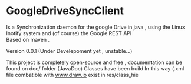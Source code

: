 # GoogleDriveSyncClient

Is a Synchronization daemon for the google Drive in java , using the Linux Inotify system and (of course) the Google REST API <br>
Based on maven . <br>

Version 0.0.1 (Under Develepoment yet , unstable...) 

This project is completely open-source and free , documentation can be found on doc/ folder (JavaDoc) 
Classes have been build In this way (.xml file combatible with www.draw.io exist in res/class_hie



